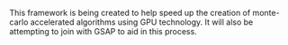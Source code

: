This framework is being created to help speed up the creation of monte-carlo accelerated algorithms using GPU technology. It will also be attempting to join with GSAP to aid in this process.
